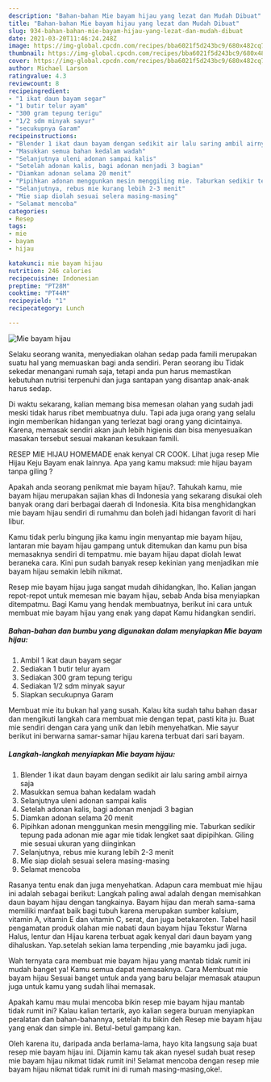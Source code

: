 ```yaml
---
description: "Bahan-bahan Mie bayam hijau yang lezat dan Mudah Dibuat"
title: "Bahan-bahan Mie bayam hijau yang lezat dan Mudah Dibuat"
slug: 934-bahan-bahan-mie-bayam-hijau-yang-lezat-dan-mudah-dibuat
date: 2021-03-20T11:46:24.248Z
image: https://img-global.cpcdn.com/recipes/bba6021f5d243bc9/680x482cq70/mie-bayam-hijau-foto-resep-utama.jpg
thumbnail: https://img-global.cpcdn.com/recipes/bba6021f5d243bc9/680x482cq70/mie-bayam-hijau-foto-resep-utama.jpg
cover: https://img-global.cpcdn.com/recipes/bba6021f5d243bc9/680x482cq70/mie-bayam-hijau-foto-resep-utama.jpg
author: Michael Larson
ratingvalue: 4.3
reviewcount: 8
recipeingredient:
- "1 ikat daun bayam segar"
- "1 butir telur ayam"
- "300 gram tepung terigu"
- "1/2 sdm minyak sayur"
- "secukupnya Garam"
recipeinstructions:
- "Blender 1 ikat daun bayam dengan sedikit air lalu saring ambil airnya saja"
- "Masukkan semua bahan kedalam wadah"
- "Selanjutnya uleni adonan sampai kalis"
- "Setelah adonan kalis, bagi adonan menjadi 3 bagian"
- "Diamkan adonan selama 20 menit"
- "Pipihkan adonan menggunkan mesin menggiling mie. Taburkan sedikir tepung pada adonan mie agar mie tidak lengket saat dipipihkan. Giling mie sesuai ukuran yang diinginkan"
- "Selanjutnya, rebus mie kurang lebih 2-3 menit"
- "Mie siap diolah sesuai selera masing-masing"
- "Selamat mencoba"
categories:
- Resep
tags:
- mie
- bayam
- hijau

katakunci: mie bayam hijau 
nutrition: 246 calories
recipecuisine: Indonesian
preptime: "PT28M"
cooktime: "PT44M"
recipeyield: "1"
recipecategory: Lunch

---
```



![Mie bayam hijau](https://img-global.cpcdn.com/recipes/bba6021f5d243bc9/680x482cq70/mie-bayam-hijau-foto-resep-utama.jpg)

Selaku seorang wanita, menyediakan olahan sedap pada famili merupakan suatu hal yang memuaskan bagi anda sendiri. Peran seorang ibu Tidak sekedar menangani rumah saja, tetapi anda pun harus memastikan kebutuhan nutrisi terpenuhi dan juga santapan yang disantap anak-anak harus sedap.

Di waktu  sekarang, kalian memang bisa memesan olahan yang sudah jadi meski tidak harus ribet membuatnya dulu. Tapi ada juga orang yang selalu ingin memberikan hidangan yang terlezat bagi orang yang dicintainya. Karena, memasak sendiri akan jauh lebih higienis dan bisa menyesuaikan masakan tersebut sesuai makanan kesukaan famili. 

RESEP MIE HIJAU HOMEMADE enak kenyal CR COOK. Lihat juga resep Mie Hijau Keju Bayam enak lainnya. Apa yang kamu maksud: mie hijau bayam tanpa giling ?

Apakah anda seorang penikmat mie bayam hijau?. Tahukah kamu, mie bayam hijau merupakan sajian khas di Indonesia yang sekarang disukai oleh banyak orang dari berbagai daerah di Indonesia. Kita bisa menghidangkan mie bayam hijau sendiri di rumahmu dan boleh jadi hidangan favorit di hari libur.

Kamu tidak perlu bingung jika kamu ingin menyantap mie bayam hijau, lantaran mie bayam hijau gampang untuk ditemukan dan kamu pun bisa memasaknya sendiri di tempatmu. mie bayam hijau dapat diolah lewat beraneka cara. Kini pun sudah banyak resep kekinian yang menjadikan mie bayam hijau semakin lebih nikmat.

Resep mie bayam hijau juga sangat mudah dihidangkan, lho. Kalian jangan repot-repot untuk memesan mie bayam hijau, sebab Anda bisa menyiapkan ditempatmu. Bagi Kamu yang hendak membuatnya, berikut ini cara untuk membuat mie bayam hijau yang enak yang dapat Kamu hidangkan sendiri.

<!--inarticleads1-->

##### Bahan-bahan dan bumbu yang digunakan dalam menyiapkan Mie bayam hijau:

1. Ambil 1 ikat daun bayam segar
1. Sediakan 1 butir telur ayam
1. Sediakan 300 gram tepung terigu
1. Sediakan 1/2 sdm minyak sayur
1. Siapkan secukupnya Garam


Membuat mie itu bukan hal yang susah. Kalau kita sudah tahu bahan dasar dan mengikuti langkah cara membuat mie dengan tepat, pasti kita ju. Buat mie sendiri dengan cara yang unik dan lebih menyehatkan. Mie sayur berikut ini berwarna samar-samar hijau karena terbuat dari sari bayam. 

<!--inarticleads2-->

##### Langkah-langkah menyiapkan Mie bayam hijau:

1. Blender 1 ikat daun bayam dengan sedikit air lalu saring ambil airnya saja
1. Masukkan semua bahan kedalam wadah
1. Selanjutnya uleni adonan sampai kalis
1. Setelah adonan kalis, bagi adonan menjadi 3 bagian
1. Diamkan adonan selama 20 menit
1. Pipihkan adonan menggunkan mesin menggiling mie. Taburkan sedikir tepung pada adonan mie agar mie tidak lengket saat dipipihkan. Giling mie sesuai ukuran yang diinginkan
1. Selanjutnya, rebus mie kurang lebih 2-3 menit
1. Mie siap diolah sesuai selera masing-masing
1. Selamat mencoba


Rasanya tentu enak dan juga menyehatkan. Adapun cara membuat mie hijau ini adalah sebagai berikut: Langkah paling awal adalah dengan memisahkan daun bayam hijau dengan tangkainya. Bayam hijau dan merah sama-sama memiliki manfaat baik bagi tubuh karena merupakan sumber kalsium, vitamin A, vitamin E dan vitamin C, serat, dan juga betakaroten. Tabel hasil pengamatan produk olahan mie nabati daun bayam hijau Tekstur Warna Halus, lentur dan Hijau karena terbuat agak kenyal dari daun bayam yang dihaluskan. Yap.setelah sekian lama terpending ,mie bayamku jadi juga. 

Wah ternyata cara membuat mie bayam hijau yang mantab tidak rumit ini mudah banget ya! Kamu semua dapat memasaknya. Cara Membuat mie bayam hijau Sesuai banget untuk anda yang baru belajar memasak ataupun juga untuk kamu yang sudah lihai memasak.

Apakah kamu mau mulai mencoba bikin resep mie bayam hijau mantab tidak rumit ini? Kalau kalian tertarik, ayo kalian segera buruan menyiapkan peralatan dan bahan-bahannya, setelah itu bikin deh Resep mie bayam hijau yang enak dan simple ini. Betul-betul gampang kan. 

Oleh karena itu, daripada anda berlama-lama, hayo kita langsung saja buat resep mie bayam hijau ini. Dijamin kamu tak akan nyesel sudah buat resep mie bayam hijau nikmat tidak rumit ini! Selamat mencoba dengan resep mie bayam hijau nikmat tidak rumit ini di rumah masing-masing,oke!.

